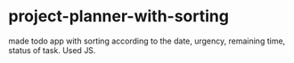 # project-planner-with-sorting
made todo app with sorting according to the date, urgency, remaining time, status of task. Used JS.
